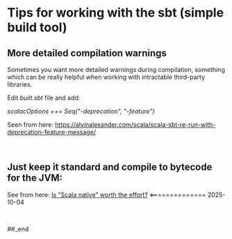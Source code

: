 # Tips for working with the sbt (simple build tool)

## More detailed compilation warnings

Sometimes you want more detailed warnings during compilation, something which can be really helpful when working with intractable third-party libraries.

Edit _built.sbt_ file and add:

_scalacOptions ++= Seq("-deprecation", "-feature")_

Seen from here: https://alvinalexander.com/scala/scala-sbt-re-run-with-deprecation-feature-message/

<br/>

## Just keep it standard and compile to bytecode for the JVM:

See from here: [Is "Scala native" worth the effort?](TBD) <============== 2025-10-04

<br/>

##_end
